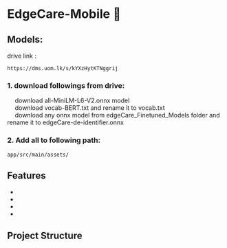 # EdgeCare-Mobile 🤖

## Models:
    
drive link : 
    
    https://dms.uom.lk/s/kYXzHytKTNggrij
    
### 1. download followings from drive: <br>
&ensp;&ensp;     download all-MiniLM-L6-V2.onnx model <br>
&ensp;&ensp;     download vocab-BERT.txt and rename it to vocab.txt <br>
&ensp;&ensp;     download any onnx model from edgeCare_Finetuned_Models folder and rename it to edgeCare-de-identifier.onnx
    
### 2. Add all to following path: 
    
    app/src/main/assets/

## Features
-
-
-
-

## Project Structure


